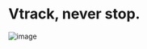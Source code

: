 # Vtrack, never stop.
![image](https://github.com/harlet-victorien/Vtrack/blob/main/image_2025-03-20_150749491.png)
